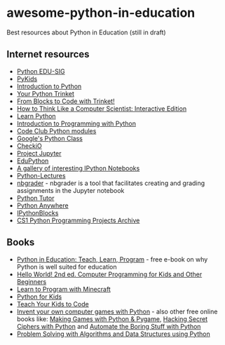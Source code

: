 # awesome-python-in-education
Best resources about Python in Education (still in draft)

## Internet resources

* [Python EDU-SIG](https://www.python.org/community/sigs/current/edu-sig/)
* [PyKids](http://hello.pykids.us/)
* [Introduction to Python](http://introtopython.org/)
* [Your Python Trinket](https://trinket.io/python)
* [From Blocks to Code with Trinket!](https://hourofpython.com/from-blocks-to-code-with-trinket/)
* [How to Think Like a Computer Scientist: Interactive Edition](http://interactivepython.org/courselib/static/thinkcspy/index.html)
* [Learn Python](http://www.learnpython.org/)
* [Introduction to Programming with Python](http://opentechschool.github.io/python-beginners/en/index.html)
* [Code Club Python modules](https://www.codeclubprojects.org/en-GB/python/)
* [Google's Python Class](https://developers.google.com/edu/python/)
* [CheckiO](https://checkio.org/)
* [Project Jupyter](http://jupyter.org/)
* [EduPython](http://edupython.co.uk/)
* [A gallery of interesting IPython Notebooks](https://github.com/ipython/ipython/wiki/A-gallery-of-interesting-IPython-Notebooks)
* [Python-Lectures](https://github.com/rajathkumarmp/Python-Lectures)
* [nbgrader](http://nbgrader.readthedocs.io/) - nbgrader is a tool that facilitates creating and grading assignments in the Jupyter notebook
* [Python Tutor](http://pythontutor.com/)
* [Python Anywhere](https://www.pythonanywhere.com/details/education)
* [IPythonBlocks](http://ipythonblocks.org/)
* [CS1 Python Programming Projects Archive](http://www.cse.msu.edu/~cse231/PracticeOfComputingUsingPython/index.php)

## Books

* [Python in Education: Teach, Learn, Program](http://www.oreilly.com/programming/free/python-in-education.csp) - free e-book on why Python is well suited for education
* [Hello World! 2nd ed. Computer Programming for Kids and Other Beginners](https://www.manning.com/books/hello-world-second-edition)
* [Learn to Program with Minecraft](https://www.nostarch.com/programwithminecraft)
* [Python for Kids](https://www.nostarch.com/pythonforkids)
* [Teach Your Kids to Code](https://www.nostarch.com/teachkids)
* [Invent your own computer games with Python](https://inventwithpython.com/) - also other free online books like: [Making Games with Python & Pygame](https://inventwithpython.com/pygame/), [Hacking Secret Ciphers with Python](http://inventwithpython.com/hacking/) and [Automate the Boring Stuff with Python](https://automatetheboringstuff.com/)
* [Problem Solving with Algorithms and Data Structures using Python](http://interactivepython.org/courselib/static/pythonds/index.html)
